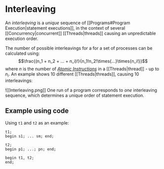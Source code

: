 # Interleaving

An *interleaving* is a *unique* sequence of [[Programs#Program Execution|statement executions]], in the context of several [[Concurrency|concurrent]] [[Threads|threads]] causing an unpredictable execution order. 

The number of possible interleavings for a for a set of processes can be calculated using:
$$\frac{(n_1 + n_2 + ... + n_i)!}{n_1!n_2!\times{...}\times{n_i!}}$$
where $n$ is the number of *[Atomic Instructions](https://stackoverflow.com/a/1762179)* in a [[Threads|thread]] - up to $n_i$.
An example shows 10 different [[Threads|threads]], causing 10 interleavings:

![[Interleaving.png]]
One run of a program corresponds to *one* interleaving sequence, which determines a unique order of statement execution.

## Example using code

Using `t1` and `t2` as an example:
```
t1;
begin s1; ... sm; end;

t2;
begin p1; ...; pn; end;

begin t1, t2;
end;
```